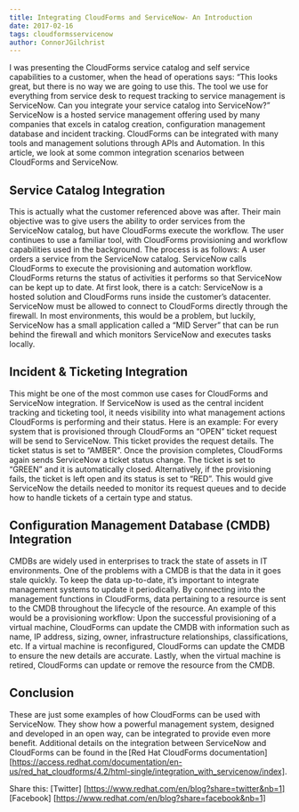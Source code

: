 ```yaml
---     
title: Integrating CloudForms and ServiceNow- An Introduction
date: 2017-02-16
tags: cloudformsservicenow
author: ConnorJGilchrist
---
```


I was presenting the CloudForms service catalog and self service capabilities to a customer, when the head of operations says: “This looks great, but there is no way we are going to use this. The tool we use for everything from service desk to request tracking to service management is ServiceNow. Can you integrate your service catalog into ServiceNow?”
ServiceNow is a hosted service management offering used by many companies that excels in catalog creation, configuration management database and incident tracking. CloudForms can be integrated with many tools and management solutions through APIs and Automation. In this article, we look at some common integration scenarios between CloudForms and ServiceNow.

## Service Catalog Integration ##

This is actually what the customer referenced above was after. Their main objective was to give users the ability to order services from the ServiceNow catalog, but have CloudForms execute the workflow. The user continues to use a familiar tool, with CloudForms provisioning and workflow capabilities used in the background. The process is as follows:
A user orders a service from the ServiceNow catalog.
ServiceNow calls CloudForms to execute the provisioning and automation workflow.
CloudForms returns the status of activities it performs so that ServiceNow can be kept up to date.
At first look, there is a catch: ServiceNow is a hosted solution and CloudForms runs inside the customer’s datacenter. ServiceNow must be allowed to connect to CloudForms directly through the firewall. In most environments, this would be a problem, but luckily, ServiceNow has a small application called a “MID Server” that can be run behind the firewall and which monitors ServiceNow and executes tasks locally.

## Incident & Ticketing Integration ##

This might be one of the most common use cases for CloudForms and ServiceNow integration. If ServiceNow is used as the central incident tracking and ticketing tool, it needs visibility into what management actions CloudForms is performing and their status. Here is an example:
For every system that is provisioned through CloudForms an “OPEN” ticket request will be send to ServiceNow.
This ticket provides the request details. The ticket status is set to “AMBER”.
Once the provision completes, CloudForms again sends ServiceNow a ticket status change. The ticket is set to “GREEN” and it is automatically closed.
Alternatively, if the provisioning fails, the ticket is left open and its status is set to “RED”.
This would give ServiceNow the details needed to monitor its request queues and to decide how to handle tickets of a certain type and status.

## Configuration Management Database (CMDB) Integration ##

CMDBs are widely used in enterprises to track the state of assets in IT environments. One of the problems with a CMDB is that the data in it goes stale quickly. To keep the data up-to-date, it’s important to integrate management systems to update it periodically. By connecting into the management functions in CloudForms, data pertaining to a resource is sent to the CMDB throughout the lifecycle of the resource.
An example of this would be a provisioning workflow:
Upon the successful provisioning of a virtual machine, CloudForms can update the CMDB with information such as name, IP address, sizing, owner, infrastructure relationships, classifications, etc.
If a virtual machine is reconfigured, CloudForms can update the CMDB to ensure the new details are accurate.
Lastly, when the virtual machine is retired, CloudForms can update or remove the resource from the CMDB.

## Conclusion ##

These are just some examples of how CloudForms can be used with ServiceNow. They show how a powerful management system, designed and developed in an open way, can be integrated to provide even more benefit.
Additional details on the integration between ServiceNow and CloudForms can be found in the [Red Hat CloudForms documentation] [https://access.redhat.com/documentation/en-us/red_hat_cloudforms/4.2/html-single/integration_with_servicenow/index].

Share this:
[Twitter] [https://www.redhat.com/en/blog?share=twitter&nb=1]
[Facebook] [https://www.redhat.com/en/blog?share=facebook&nb=1]
